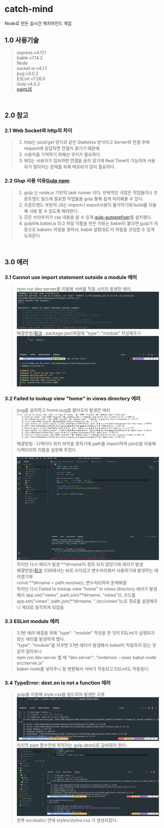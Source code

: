 # catch-mind

Node로 만든 실시간 캐치마인드 게임

## 1.0 사용기술

> express v4.17.1  
> bable v7.14.2  
> Node  
> socket.io v4.1.1  
> pug v3.0.2  
> ESLint v7.26.0  
> Gulp v4.0.2  
> [paintJS](https://github.com/Juferis/paintjs)  

<br>

## 2.0 참고

### 2.1 Web Socket와 http의 차이

> 1. http는 post/get 방식과 같은 Stateless 방식이고 Server와 연결 후에 request에 응답하면 연결이 끊기기 떄문에
> 2. 사용자를 기억하기 위해선 쿠키가 필요하다.
> 3. WS는 사용자가 접속하면 연결을 끊지 않기에 Real Time이 가능하며 사용자가 많아지는 문제를 위해 메모리가 많이 필요하다.

### 2.2 Glup 사용 이유[Gulp npm](https://www.npmjs.com/package/gulp)

> 1. gulp 는 node.js 기반의 task runner 이다. 반복적인 귀찮은 작업들이나 프론트엔드 빌드에 필요한 작업들을 gulp 통해 쉽게 처리해줄 수 있다.
> 2. 프론트앤드 부분의 JS는 import나 export사용이 불가하기에 build를 이용해 사용 할 수 있도록 해야한다.
> 3. 모든 브라우저가 css 내용을 알 수 있게 [gulp-autoprefixer](https://www.npmjs.com/package/gulp-autoprefixer)를 설치했다.
> 4. gulpfile.babel.js 라고 파일 이름을 만든 이유는 babel이 붙으면 gulp가 자동으로 babelrc 파일을 찾아서, babel 설정대로 이 파일을 코딩할 수 있게 도와준다.

<br>

## 3.0 에러

### 3.1 Cannot use import statement outside a module 에러

> npm run dev:server를 이용해 서버를 작동 시키자 발생한 에러  
> ![img](./img/error_01.jpg)  
> 해결방법/[링크](https://takeknowledge.netlify.app/bugfix/cannot-use-import-statement-outside-a-module/) : package.json파일에 "type": "module" 작성해주기  
> ![img](./img/error_01_result.jpg)

### 3.2 Failed to lookup view "home" in views directory 에러

> pug를 설치하고 home.pug를 불러오자 발생한 에러  
> ![img](./img/error_02.jpg)  
> 해결방법 : 디렉터리 위치 파악을 못하기에 path를 import하여 join()을 이용해 디렉터리의 이름을 설정해 주었다.
>
> ![img](./img/error_02-1.jpg)  
> 하지만 다시 에러가 발생 **dirname이 정의 되지 않았기에 에러가 발생  
> 해결방법/[링크](https://codenbike.tistory.com/221): ES6에서는 바로 쓰지않고 변수처리해서 사용하기에 발생하는 에러였기에  
> const **dirname = path.resolve(); 변수처리하여 문제해결  
> 하지만 다시 Failed to lookup view "home" in views directory 에러가 발생해서
> app.set("views", path.join(**dirname, "views")); 코드를  
> app.set("views", path.join(**dirname, "./src/views"));로 경로를 설정해주니 제대로 동작하게 되었음

### 3.3 ESLint module 에러

> 3.1번 에러 해결을 위해 "type": "module" 작성을 한 것이 ESLint가 실행되지 않는 에러를 발생하게 했다.  
> "type": "module"을 지우면 3.1번 에러가 발생해서 babel이 작동하지 않는 것 같아 알아보니  
> npm run dev:server 할 때 "dev:server": "nodemon --exec babel-node src/server.js"  
> babel-node를 넣어주니 잘 변환해서 서버가 작동되고 ESLint도 작동된다.

### 3.4 TypeError: dest.on is not a function 에러

> gulp를 이용해 style.css를 빌드하자 발생한 오류  
> ![img](./img/error_03.jpg)  
> 마지막 pipe 함수안에 목적지는 gulp.dest()로 감싸줘야 한다.  
> ![img](./img/error_03-1.jpg)  
> 왼쪽 src/static/ 안에 styles/styles.css 가 생성되었다.
